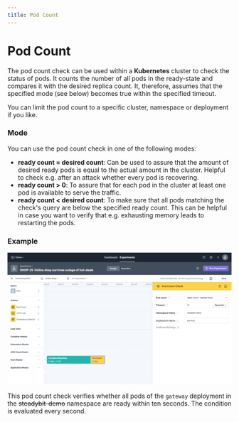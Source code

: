 ```yaml
---
title: Pod Count
---
```


# Pod Count

The pod count check can be used within a **Kubernetes** cluster to check the status of pods. It counts the number of all pods in the ready-state and compares it with the desired replica count. It, therefore, assumes that the specified mode (see below) becomes true within the specified timeout.

You can limit the pod count to a specific cluster, namespace or deployment if you like.

### Mode

You can use the pod count check in one of the following modes:

* **ready count = desired count**: Can be used to assure that the amount of desired ready pods is equal to the actual amount in the cluster. Helpful to check e.g. after an attack whether every pod is recovering.
* **ready count > 0**: To assure that for each pod in the cluster at least one pod is available to serve the traffic.
* **ready count < desired count**: To make sure that all pods matching the check's query are below the specified ready count. This can be helpful in case you want to verify that e.g. exhausting memory leads to restarting the pods.

### Example

![Example POD count configuration](../actions/pod-count.png)

This pod count check verifies whether all pods of the `gateway` deployment in the ~~steadybit-demo~~ namespace are ready within ten seconds. The condition is evaluated every second.

